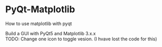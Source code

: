 # PyQt-Matplotlib
How to use matplotlib with pyqt 

Build a GUI with PyQt5 and Matplotlib 3.x.x  
TODO: Change one icon to toggle vesion. (I hvave lost the code for this)
